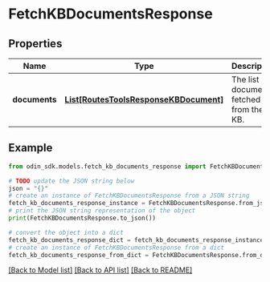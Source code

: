 # FetchKBDocumentsResponse


## Properties

Name | Type | Description | Notes
------------ | ------------- | ------------- | -------------
**documents** | [**List[RoutesToolsResponseKBDocument]**](RoutesToolsResponseKBDocument.md) | The list of documents fetched from the KB. | 

## Example

```python
from odin_sdk.models.fetch_kb_documents_response import FetchKBDocumentsResponse

# TODO update the JSON string below
json = "{}"
# create an instance of FetchKBDocumentsResponse from a JSON string
fetch_kb_documents_response_instance = FetchKBDocumentsResponse.from_json(json)
# print the JSON string representation of the object
print(FetchKBDocumentsResponse.to_json())

# convert the object into a dict
fetch_kb_documents_response_dict = fetch_kb_documents_response_instance.to_dict()
# create an instance of FetchKBDocumentsResponse from a dict
fetch_kb_documents_response_from_dict = FetchKBDocumentsResponse.from_dict(fetch_kb_documents_response_dict)
```
[[Back to Model list]](../README.md#documentation-for-models) [[Back to API list]](../README.md#documentation-for-api-endpoints) [[Back to README]](../README.md)



